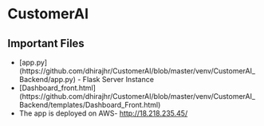# CustomerAI
<h2>Important Files</h2>
<ul>
  <li>[app.py](https://github.com/dhirajhr/CustomerAI/blob/master/venv/CustomerAI_Backend/app.py) - Flask Server Instance</li>
  <li>[Dashboard_front.html](https://github.com/dhirajhr/CustomerAI/blob/master/venv/CustomerAI_Backend/templates/Dashboard_Front.html)</li>
  <li>The app is deployed on AWS- <a href="http://18.218.235.45/">http://18.218.235.45/</a></li>
